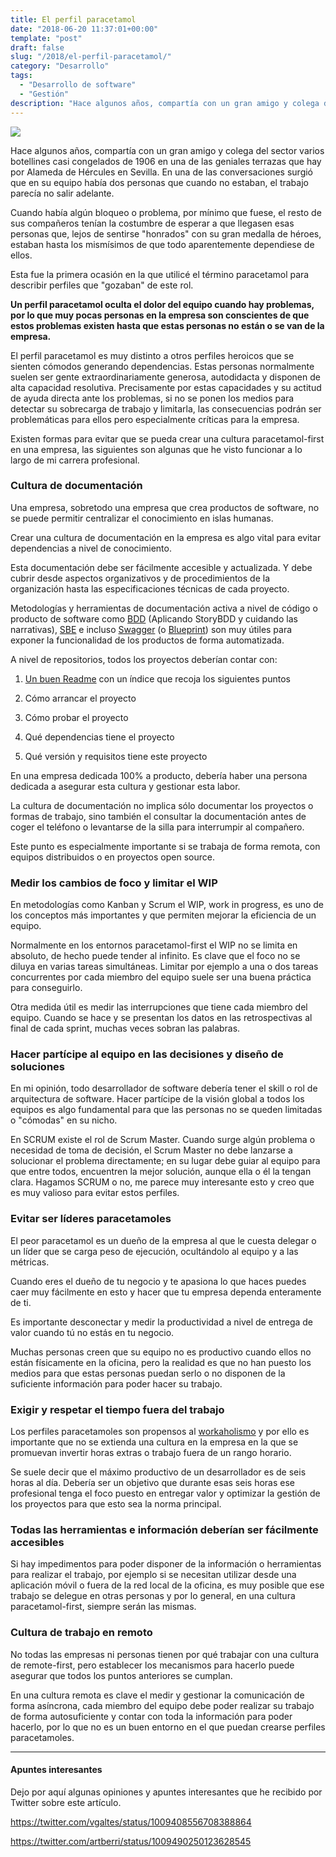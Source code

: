 ```yaml
---
title: El perfil paracetamol
date: "2018-06-20 11:37:01+00:00"
template: "post"
draft: false
slug: "/2018/el-perfil-paracetamol/"
category: "Desarrollo"
tags:
  - "Desarrollo de software"
  - "Gestión"
description: "Hace algunos años, compartía con un gran amigo y colega del sector varios botellines casi congelados de 1906 en una de las geniales terrazas que hay por Alameda de Hércules en Sevilla. En una de las conversaciones surgió que en su equipo había dos personas que cuando no estaban, el trabajo parecía no salir adelante."
---
```


![](/media/Paracetamol-skeletal.png)


Hace algunos años, compartía con un gran amigo y colega del sector varios botellines casi congelados de 1906 en una de las geniales terrazas que hay por Alameda de Hércules en Sevilla. En una de las conversaciones surgió que en su equipo había dos personas que cuando no estaban, el trabajo parecía no salir adelante.


Cuando había algún bloqueo o problema, por mínimo que fuese, el resto de sus compañeros tenían la costumbre de esperar a que llegasen esas personas que, lejos de sentirse "honrados" con su gran medalla de héroes, estaban hasta los mismísimos de que todo aparentemente dependiese de ellos.

Esta fue la primera ocasión en la que utilicé el término paracetamol para describir perfiles que "gozaban" de este rol.

**Un perfil paracetamol oculta el dolor del equipo cuando hay problemas, por lo que muy pocas personas en la empresa son conscientes de que estos problemas existen hasta que estas personas no están o se van de la empresa.**

El perfil paracetamol es muy distinto a otros perfiles heroicos que se sienten cómodos generando dependencias. Estas personas normalmente suelen ser gente extraordinariamente generosa, autodidacta y disponen de alta capacidad resolutiva. Precisamente por estas capacidades y su actitud de ayuda directa ante los problemas, si no se ponen los medios para detectar su sobrecarga de trabajo y limitarla, las consecuencias podrán ser problemáticas para ellos pero especialmente críticas para la empresa.

Existen formas para evitar que se pueda crear una cultura paracetamol-first en una empresa, las siguientes son algunas que he visto funcionar a lo largo de mi carrera profesional.


### Cultura de documentación


Una empresa, sobretodo una empresa que crea productos de software, no se puede permitir centralizar el conocimiento en islas humanas.

Crear una cultura de documentación en la empresa es algo vital para evitar dependencias a nivel de conocimiento.

Esta documentación debe ser fácilmente accesible y actualizada. Y debe cubrir desde aspectos organizativos y de procedimientos de la organización hasta las especificaciones técnicas de cada proyecto.

Metodologías y herramientas de documentación activa a nivel de código o producto de software como [BDD](https://es.wikipedia.org/wiki/Desarrollo_guiado_por_comportamiento) (Aplicando StoryBDD y cuidando las narrativas), [SBE](https://en.wikipedia.org/wiki/Specification_by_example) e incluso [Swagger](https://swagger.io/) (o [Blueprint](https://apiblueprint.org/)) son muy útiles para exponer la funcionalidad de los productos de forma automatizada.

A nivel de repositorios, todos los proyectos deberían contar con:



 	
  1. [Un buen Readme](https://gist.github.com/PurpleBooth/109311bb0361f32d87a2) con un índice que recoja los siguientes puntos

 	
  2. Cómo arrancar el proyecto

 	
  3. Cómo probar el proyecto

 	
  4. Qué dependencias tiene el proyecto

 	
  5. Qué versión y requisitos tiene este proyecto


En una empresa dedicada 100% a producto, debería haber una persona dedicada a asegurar esta cultura y gestionar esta labor.

La cultura de documentación no implica sólo documentar los proyectos o formas de trabajo, sino también el consultar la documentación antes de coger el teléfono o levantarse de la silla para interrumpir al compañero.

Este punto es especialmente importante si se trabaja de forma remota, con equipos distribuidos o en proyectos open source.


### Medir los cambios de foco y limitar el WIP


En metodologías como Kanban y Scrum el WIP, work in progress, es uno de los conceptos más importantes y que permiten mejorar la eficiencia de un equipo.

Normalmente en los entornos paracetamol-first el WIP no se limita en absoluto, de hecho puede tender al infinito. Es clave que el foco no se diluya en varias tareas simultáneas. Limitar por ejemplo a una o dos tareas concurrentes por cada miembro del equipo suele ser una buena práctica para conseguirlo.

Otra medida útil es medir las interrupciones que tiene cada miembro del equipo. Cuando se hace y se presentan los datos en las retrospectivas al final de cada sprint, muchas veces sobran las palabras.


### Hacer partícipe al equipo en las decisiones y diseño de soluciones


En mi opinión, todo desarrollador de software debería tener el skill o rol de arquitectura de software. Hacer partícipe de la visión global a todos los equipos es algo fundamental para que las personas no se queden limitadas o "cómodas" en su nicho.

En SCRUM existe el rol de Scrum Master. Cuando surge algún problema o necesidad de toma de decisión, el Scrum Master no debe lanzarse a solucionar el problema directamente; en su lugar debe guiar al equipo para que entre todos, encuentren la mejor solución, aunque ella o él la tengan clara. Hagamos SCRUM o no, me parece muy interesante esto y creo que es muy valioso para evitar estos perfiles.


### Evitar ser líderes paracetamoles


El peor paracetamol es un dueño de la empresa al que le cuesta delegar o un líder que se carga peso de ejecución, ocultándolo al equipo y a las métricas.

Cuando eres el dueño de tu negocio y te apasiona lo que haces puedes caer muy fácilmente en esto y hacer que tu empresa dependa enteramente de ti.

Es importante desconectar y medir la productividad a nivel de entrega de valor cuando tú no estás en tu negocio.

Muchas personas creen que su equipo no es productivo cuando ellos no están físicamente en la oficina, pero la realidad es que no han puesto los medios para que estas personas puedan serlo o no disponen de la suficiente información para poder hacer su trabajo.


### Exigir y respetar el tiempo fuera del trabajo


Los perfiles paracetamoles son propensos al [workaholismo](https://es.wikipedia.org/wiki/Trabaj%C3%B3lico) y por ello es importante que no se extienda una cultura en la empresa en la que se promuevan invertir horas extras o trabajo fuera de un rango horario.

Se suele decir que el máximo productivo de un desarrollador es de seis horas al día. Debería ser un objetivo que durante esas seis horas ese profesional tenga el foco puesto en entregar valor y optimizar la gestión de los proyectos para que esto sea la norma principal.


### Todas las herramientas e información deberían ser fácilmente accesibles


Si hay impedimentos para poder disponer de la información o herramientas para realizar el trabajo, por ejemplo si se necesitan utilizar desde una aplicación móvil o fuera de la red local de la oficina, es muy posible que ese trabajo se delegue en otras personas y por lo general, en una cultura paracetamol-first, siempre serán las mismas.


### Cultura de trabajo en remoto


No todas las empresas ni personas tienen por qué trabajar con una cultura de remote-first, pero establecer los mecanismos para hacerlo puede asegurar que todos los puntos anteriores se cumplan.

En una cultura remota es clave el medir y gestionar la comunicación de forma asíncrona, cada miembro del equipo debe poder realizar su trabajo de forma autosuficiente y contar con toda la información para poder hacerlo, por lo que no es un buen entorno en el que puedan crearse perfiles paracetamoles.



* * *





#### Apuntes interesantes


Dejo por aquí algunas opiniones y apuntes interesantes que he recibido por Twitter sobre este artículo.

https://twitter.com/vgaltes/status/1009408556708388864

https://twitter.com/artberri/status/1009490250123628545


